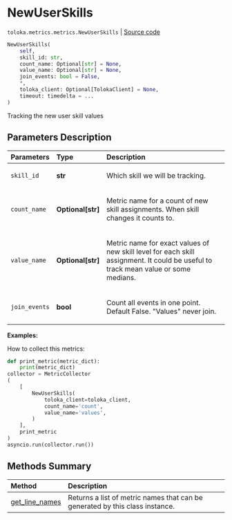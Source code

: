 # NewUserSkills
`toloka.metrics.metrics.NewUserSkills` | [Source code](https://github.com/Toloka/toloka-kit/blob/v0.1.25/src/metrics/metrics.py#L238)

```python
NewUserSkills(
    self,
    skill_id: str,
    count_name: Optional[str] = None,
    value_name: Optional[str] = None,
    join_events: bool = False,
    *,
    toloka_client: Optional[TolokaClient] = None,
    timeout: timedelta = ...
)
```

Tracking the new user skill values

## Parameters Description

| Parameters | Type | Description |
| :----------| :----| :-----------|
`skill_id`|**str**|<p>Which skill we will be tracking.</p>
`count_name`|**Optional\[str\]**|<p>Metric name for a count of new skill assignments. When skill changes it counts to.</p>
`value_name`|**Optional\[str\]**|<p>Metric name for exact values of new skill level for each skill assignment. It could be useful to track mean value or some medians.</p>
`join_events`|**bool**|<p>Count all events in one point.  Default False. &quot;Values&quot; never join.</p>

**Examples:**

How to collect this metrics:
```python
def print_metric(metric_dict):
    print(metric_dict)
collector = MetricCollector
(
    [
        NewUserSkills(
            toloka_client=toloka_client,
            count_name='count',
            value_name='values',
        )
    ],
    print_metric
)
asyncio.run(collector.run())
```
## Methods Summary

| Method | Description |
| :------| :-----------|
[get_line_names](toloka.metrics.metrics.NewUserSkills.get_line_names.md)| Returns a list of metric names that can be generated by this class instance.
